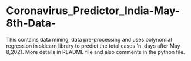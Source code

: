 # Coronavirus_Predictor_India-May-8th-Data-
This contains data mining, data pre-processing and uses polynomial regression in sklearn library to predict the total cases 'n' days after May 8,2021. More details in README file and also comments in the python file.
